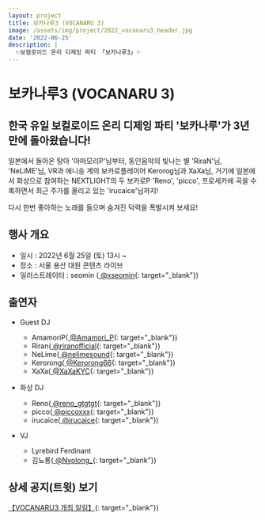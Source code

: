 ```yaml
---
layout: project
title: 보카나루3 (VOCANARU 3)
image: /assets/img/project/2022_vocanaru3_header.jpg
date: '2022-06-25'
description: |
  ✨보컬로이드 온리 디제잉 파티 「보카나루3」✨
---
```


# 보카나루3 (VOCANARU 3)

## 한국 유일 보컬로이드 온리 디제잉 파티 '보카나루'가 3년 만에 돌아왔습니다!

일본에서 돌아온 탕아 '아마모리P'님부터, 동인음악의 빛나는 별 'RiraN'님, 'NeLiME'님, VR과 애니송 계의 보카로플레이어 Kerorog님과 XaXa님, 거기에 일본에서 화상으로 참여하는 NEXTLIGHT의 두 보카로P 'Reno', 'picco', 프로세카에 곡을 수록하면서 최근 주가를 올리고 있는 'irucaice'님까지!

다시 한번 좋아하는 노래를 들으며 숨겨진 덕력을 폭발시켜 보세요!


## 행사 개요

- 일시 : 2022년 6월 25일 (토) 13시 ~
- 장소 : 서울 용산 대원 콘텐츠 라이브
- 일러스트레이터 : seomin ([<i class="fab fa-twitter" style="color: #1DA1F2;"></i> @xseomin](https://twitter.com/xseomin){: target="_blank"})

## 출연자

- Guest DJ
  - AmamoriP([<i class="fab fa-twitter" style="color: #1DA1F2;"></i> @Amamori_P](https://twitter.com/Amamori_P){: target="_blank"})
  - Riran([<i class="fab fa-twitter" style="color: #1DA1F2;"></i> @riranofficial](https://twitter.com/riranofficial){: target="_blank"})
  - NeLime([<i class="fab fa-twitter" style="color: #1DA1F2;"></i> @nelimesound](https://twitter.com/nelimesound){: target="_blank"})
  - Kerorong([<i class="fab fa-twitter" style="color: #1DA1F2;"></i> @Kerorong66](https://twitter.com/Kerorong66){: target="_blank"})
  - XaXa([<i class="fab fa-twitter" style="color: #1DA1F2;"></i> @XaXaKYC](https://twitter.com/XaXaKYC){: target="_blank"})

- 화상 DJ
  - Reno([<i class="fab fa-twitter" style="color: #1DA1F2;"></i> @reno_gtgtgt](https://twitter.com/reno_gtgtgt){: target="_blank"})
  - picco([<i class="fab fa-twitter" style="color: #1DA1F2;"></i> @piccoxxx](https://twitter.com/piccoxxx){: target="_blank"})
  - irucaice([<i class="fab fa-twitter" style="color: #1DA1F2;"></i> @irucaice](https://twitter.com/irucaice){: target="_blank"})

- VJ
  - Lyrebird Ferdinant
  - 김뇨롱([<i class="fab fa-twitter" style="color: #1DA1F2;"></i> @Nyolong_](https://twitter.com/Nyolong_){: target="_blank"})

## 상세 공지(트윗) 보기
[【VOCANARU3 개최 알림】](https://twitter.com/MikuWallets/status/1534128120156274688?s=20&t=ZaTBbR5j5e4Xpfwj-VrORA){: target="_blank"})
